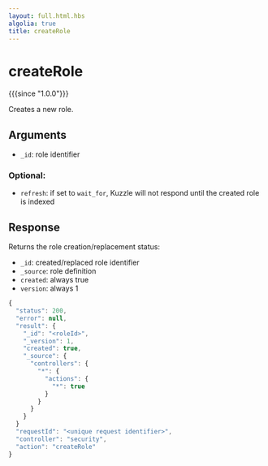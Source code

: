 ```yaml
---
layout: full.html.hbs
algolia: true
title: createRole
---
```



# createRole

{{{since "1.0.0"}}}

Creates a new role.


## Arguments

* `_id`: role identifier

### Optional:

* `refresh`: if set to `wait_for`, Kuzzle will not respond until the created role is indexed


## Response

Returns the role creation/replacement status:

* `_id`: created/replaced role identifier
* `_source`: role definition
* `created`: always true
* `version`: always 1

```javascript
{
  "status": 200,                     
  "error": null,                     
  "result": {
    "_id": "<roleId>",
    "_version": 1,
    "created": true,
    "_source": {
      "controllers": {
        "*": {
          "actions": {
            "*": true
          }
        }
      }
    }
  }
  "requestId": "<unique request identifier>",
  "controller": "security",
  "action": "createRole"
}
```
